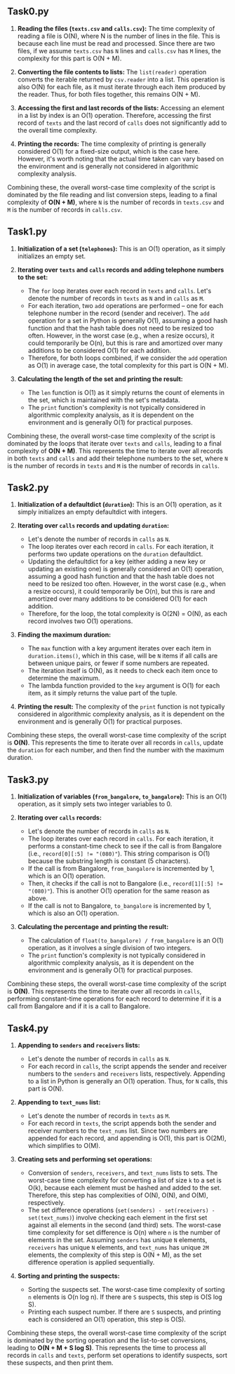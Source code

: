 ## Task0.py

1. **Reading the files (`texts.csv` and `calls.csv`):** The time complexity of reading a file is O(N), where N is the number of lines in the file. This is because each line must be read and processed. Since there are two files, if we assume `texts.csv` has `N` lines and `calls.csv` has `M` lines, the complexity for this part is O(N + M).

2. **Converting the file contents to lists:** The `list(reader)` operation converts the iterable returned by `csv.reader` into a list. This operation is also O(N) for each file, as it must iterate through each item produced by the reader. Thus, for both files together, this remains O(N + M).

3. **Accessing the first and last records of the lists:** Accessing an element in a list by index is an O(1) operation. Therefore, accessing the first record of `texts` and the last record of `calls` does not significantly add to the overall time complexity.

4. **Printing the records:** The time complexity of printing is generally considered O(1) for a fixed-size output, which is the case here. However, it's worth noting that the actual time taken can vary based on the environment and is generally not considered in algorithmic complexity analysis.

Combining these, the overall worst-case time complexity of the script is dominated by the file reading and list conversion steps, leading to a final complexity of **O(N + M)**, where `N` is the number of records in `texts.csv` and `M` is the number of records in `calls.csv`.

## Task1.py

1. **Initialization of a set (`telephones`):** This is an O(1) operation, as it simply initializes an empty set.

2. **Iterating over `texts` and `calls` records and adding telephone numbers to the set:** 
   - The `for` loop iterates over each record in `texts` and `calls`. Let's denote the number of records in `texts` as `N` and in `calls` as `M`.
   - For each iteration, two `add` operations are performed – one for each telephone number in the record (sender and receiver). The `add` operation for a set in Python is generally O(1), assuming a good hash function and that the hash table does not need to be resized too often. However, in the worst case (e.g., when a resize occurs), it could temporarily be O(n), but this is rare and amortized over many additions to be considered O(1) for each addition.
   - Therefore, for both loops combined, if we consider the `add` operation as O(1) in average case, the total complexity for this part is O(N + M).

3. **Calculating the length of the set and printing the result:** 
   - The `len` function is O(1) as it simply returns the count of elements in the set, which is maintained with the set's metadata.
   - The `print` function's complexity is not typically considered in algorithmic complexity analysis, as it is dependent on the environment and is generally O(1) for practical purposes.

Combining these, the overall worst-case time complexity of the script is dominated by the loops that iterate over `texts` and `calls`, leading to a final complexity of **O(N + M)**. This represents the time to iterate over all records in both `texts` and `calls` and add their telephone numbers to the set, where `N` is the number of records in `texts` and `M` is the number of records in `calls`.

## Task2.py

1. **Initialization of a defaultdict (`duration`):** This is an O(1) operation, as it simply initializes an empty defaultdict with integers.

2. **Iterating over `calls` records and updating `duration`:**
   - Let's denote the number of records in `calls` as `N`.
   - The loop iterates over each record in `calls`. For each iteration, it performs two update operations on the `duration` defaultdict.
   - Updating the defaultdict for a key (either adding a new key or updating an existing one) is generally considered an O(1) operation, assuming a good hash function and that the hash table does not need to be resized too often. However, in the worst case (e.g., when a resize occurs), it could temporarily be O(n), but this is rare and amortized over many additions to be considered O(1) for each addition.
   - Therefore, for the loop, the total complexity is O(2N) = O(N), as each record involves two O(1) operations.

3. **Finding the maximum duration:**
   - The `max` function with a key argument iterates over each item in `duration.items()`, which in this case, will be `N` items if all calls are between unique pairs, or fewer if some numbers are repeated.
   - The iteration itself is O(N), as it needs to check each item once to determine the maximum.
   - The lambda function provided to the `key` argument is O(1) for each item, as it simply returns the value part of the tuple.

4. **Printing the result:** The complexity of the `print` function is not typically considered in algorithmic complexity analysis, as it is dependent on the environment and is generally O(1) for practical purposes.

Combining these steps, the overall worst-case time complexity of the script is **O(N)**. This represents the time to iterate over all records in `calls`, update the `duration` for each number, and then find the number with the maximum duration.

## Task3.py

1. **Initialization of variables (`from_bangalore`, `to_bangalore`):** This is an O(1) operation, as it simply sets two integer variables to 0.

2. **Iterating over `calls` records:**
   - Let's denote the number of records in `calls` as `N`.
   - The loop iterates over each record in `calls`. For each iteration, it performs a constant-time check to see if the call is from Bangalore (i.e., `record[0][:5] != "(080)"`). This string comparison is O(1) because the substring length is constant (5 characters).
   - If the call is from Bangalore, `from_bangalore` is incremented by 1, which is an O(1) operation.
   - Then, it checks if the call is not to Bangalore (i.e., `record[1][:5] != "(080)"`). This is another O(1) operation for the same reason as above.
   - If the call is not to Bangalore, `to_bangalore` is incremented by 1, which is also an O(1) operation.

3. **Calculating the percentage and printing the result:**
   - The calculation of `float(to_bangalore) / from_bangalore` is an O(1) operation, as it involves a single division of two integers.
   - The `print` function's complexity is not typically considered in algorithmic complexity analysis, as it is dependent on the environment and is generally O(1) for practical purposes.

Combining these steps, the overall worst-case time complexity of the script is **O(N)**. This represents the time to iterate over all records in `calls`, performing constant-time operations for each record to determine if it is a call from Bangalore and if it is a call to Bangalore.

## Task4.py

1. **Appending to `senders` and `receivers` lists:**
   - Let's denote the number of records in `calls` as `N`.
   - For each record in `calls`, the script appends the sender and receiver numbers to the `senders` and `receivers` lists, respectively. Appending to a list in Python is generally an O(1) operation. Thus, for `N` calls, this part is O(N).

2. **Appending to `text_nums` list:**
   - Let's denote the number of records in `texts` as `M`.
   - For each record in `texts`, the script appends both the sender and receiver numbers to the `text_nums` list. Since two numbers are appended for each record, and appending is O(1), this part is O(2M), which simplifies to O(M).

3. **Creating sets and performing set operations:**
   - Conversion of `senders`, `receivers`, and `text_nums` lists to sets. The worst-case time complexity for converting a list of size `k` to a set is O(k), because each element must be hashed and added to the set. Therefore, this step has complexities of O(N), O(N), and O(M), respectively.
   - The set difference operations (`set(senders) - set(receivers) - set(text_nums)`) involve checking each element in the first set against all elements in the second (and third) sets. The worst-case time complexity for set difference is O(n) where `n` is the number of elements in the set. Assuming `senders` has unique `N` elements, `receivers` has unique `N` elements, and `text_nums` has unique `2M` elements, the complexity of this step is O(N + M), as the set difference operation is applied sequentially.

4. **Sorting and printing the suspects:**
   - Sorting the suspects set. The worst-case time complexity of sorting `n` elements is O(n log n). If there are `S` suspects, this step is O(S log S).
   - Printing each suspect number. If there are `S` suspects, and printing each is considered an O(1) operation, this step is O(S).

Combining these steps, the overall worst-case time complexity of the script is dominated by the sorting operation and the list-to-set conversions, leading to **O(N + M + S log S)**. This represents the time to process all records in `calls` and `texts`, perform set operations to identify suspects, sort these suspects, and then print them.